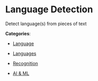 # Language Detection

Detect language(s) from pieces of text

**Categories**:

- [Language](https://github/apis-list/apis-list#language)

- [Languages](https://github/apis-list/apis-list#languages)

- [Recognition](https://github/apis-list/apis-list#recognition)

- [AI & ML](https://github/apis-list/apis-list#ai-and-ml)



